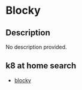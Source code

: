 # Blocky

## Description

No description provided.

## k8 at home search

- [blocky](https://nanne.dev/k8s-at-home-search/#/blocky)

